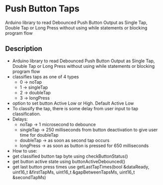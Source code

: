 # Push Button Taps

Arduino library to read Debounced Push Button Output as Single Tap, Double
Tap or Long Press without using while statements or blocking program flow


## Description

- Arduino library to read Debounced Push Button Output as Single Tap, Double
  Tap or Long Press without using while statements or blocking program flow
- classifies taps as one of 4 types
  - 0 -> noTap
  - 1 -> singleTap
  - 2 -> doubleTap
  - 3 -> longPress
- option to set button Active Low or High. Default Active Low
- To classify the tap, there is some delay from user input to tap classification.
- Delays: 
  - noTap -> 1 microsecond to debounce
  - singleTap -> 250 milliseconds from button deactivation to give user time for doubleTap
  - doubleTap -> as soon as second tap occurs
  - longPress -> as soon as button is pressed for 650 milliseconds
- How to use:
- get classified button tap byte using checkButtonStatus()
- get button active state using buttonActiveDebounced()
- get last button press times use getLastTapTimes(bool &dataReady, uint16_t
  &firstTapMs, uint16_t &gapBetweenTapsMs, uint16_t &secondTapMs)